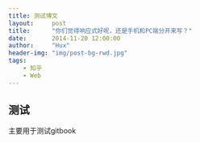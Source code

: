 ```yaml
---
title: 测试博文
layout:     post
title:      "你们觉得响应式好呢，还是手机和PC端分开来写？"
date:       2014-11-20 12:00:00
author:     "Hux"
header-img: "img/post-bg-rwd.jpg"
tags:
    - 知乎
    - Web
---
```



## 测试

主要用于测试gitbook
